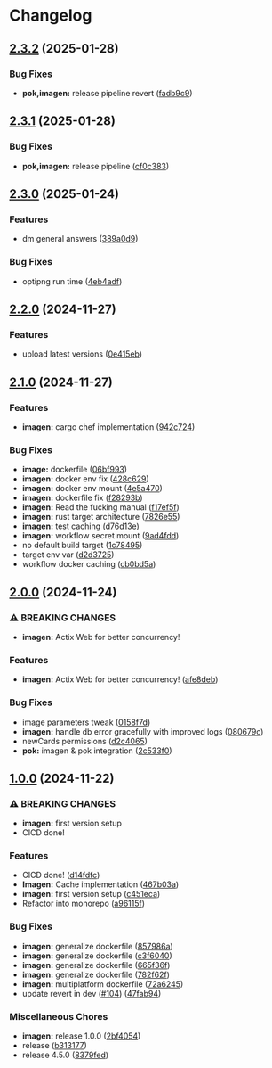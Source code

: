 # Changelog

## [2.3.2](https://github.com/doper1/POK/compare/imagen@v2.3.1...imagen@v2.3.2) (2025-01-28)


### Bug Fixes

* **pok,imagen:** release pipeline revert ([fadb9c9](https://github.com/doper1/POK/commit/fadb9c92a7fc6ee5563db477eeb31cbc16baecc1))

## [2.3.1](https://github.com/doper1/POK/compare/imagen@v2.3.0...imagen@v2.3.1) (2025-01-28)


### Bug Fixes

* **pok,imagen:** release pipeline ([cf0c383](https://github.com/doper1/POK/commit/cf0c3833c2d072997adb3373c38120c5764eb943))

## [2.3.0](https://github.com/doper1/POK/compare/imagen@v2.2.0...imagen@v2.3.0) (2025-01-24)


### Features

* dm general answers ([389a0d9](https://github.com/doper1/POK/commit/389a0d95ac0f6b7dc977b0cb4958a849e3662ace))


### Bug Fixes

* optipng run time ([4eb4adf](https://github.com/doper1/POK/commit/4eb4adfb77c46d9ef1294fbe0b46756b646f36b8))

## [2.2.0](https://github.com/doper1/POK/compare/imagen@v2.1.0...imagen@v2.2.0) (2024-11-27)


### Features

* upload latest versions ([0e415eb](https://github.com/doper1/POK/commit/0e415ebc5a6b7624d13c7d8570f507e531801ac6))

## [2.1.0](https://github.com/doper1/POK/compare/imagen@v2.0.0...imagen@v2.1.0) (2024-11-27)


### Features

* **imagen:** cargo chef implementation ([942c724](https://github.com/doper1/POK/commit/942c724083e298e5de574fbcb90af6a0d9e72624))


### Bug Fixes

* **image:** dockerfile ([06bf993](https://github.com/doper1/POK/commit/06bf9931990c96f045502faf9a8bad4b098d1831))
* **imagen:** docker env fix ([428c629](https://github.com/doper1/POK/commit/428c629892cd42dde5ec252e13b1269787fa576b))
* **imagen:** docker env mount ([4e5a470](https://github.com/doper1/POK/commit/4e5a4706e457153b674dab989e0717b0e1737415))
* **imagen:** dockerfile fix ([f28293b](https://github.com/doper1/POK/commit/f28293b2c68744e5fdfd2bf419c64253d2f3b7c8))
* **imagen:** Read the fucking manual ([f17ef5f](https://github.com/doper1/POK/commit/f17ef5f20fe7ea81afd2604228d01948340a3530))
* **imagen:** rust target architecture ([7826e55](https://github.com/doper1/POK/commit/7826e55a5f9031af7c7f5e14b2e43d33d84ac4e0))
* **imagen:** test caching ([d76d13e](https://github.com/doper1/POK/commit/d76d13e8f703174a02ecf5345a0daa0968d17546))
* **imagen:** workflow secret mount ([9ad4fdd](https://github.com/doper1/POK/commit/9ad4fddb187942633d304004e8dc31ff1047c094))
* no default build target ([1c78495](https://github.com/doper1/POK/commit/1c78495b1164e540a0801a6dc9f39f676ef87217))
* target env var ([d2d3725](https://github.com/doper1/POK/commit/d2d3725ddfa520ef401ad79bf913b215b4636a97))
* workflow docker caching ([cb0bd5a](https://github.com/doper1/POK/commit/cb0bd5ac54a2b524de5cfa9c0869a03a628dd87b))

## [2.0.0](https://github.com/doper1/POK/compare/imagen@v1.0.0...imagen@v2.0.0) (2024-11-24)


### ⚠ BREAKING CHANGES

* **imagen:** Actix Web for better concurrency!

### Features

* **imagen:** Actix Web for better concurrency! ([afe8deb](https://github.com/doper1/POK/commit/afe8deb5c8a7189fbac5377e9219bf1a483fcef5))


### Bug Fixes

* image parameters tweak ([0158f7d](https://github.com/doper1/POK/commit/0158f7dacc4a1da4303dbb08c62e56f4085d967c))
* **imagen:** handle db error gracefully with improved logs ([080679c](https://github.com/doper1/POK/commit/080679c26a6ac4d286528cb3cd8a76185529aed3))
* newCards permissions ([d2c4065](https://github.com/doper1/POK/commit/d2c406519ac17bb1421a057422efced41663e108))
* **pok:** imagen & pok integration ([2c533f0](https://github.com/doper1/POK/commit/2c533f01ffc1dd8b7d80ab2088581f2917263cbe))

## [1.0.0](https://github.com/doper1/POK/compare/imagen-v1.0.0...imagen@v1.0.0) (2024-11-22)


### ⚠ BREAKING CHANGES

* **imagen:** first version setup
* CICD done!

### Features

* CICD done! ([d14fdfc](https://github.com/doper1/POK/commit/d14fdfc85bcb769e77032392773eda073b1a90be))
* **Imagen:** Cache implementation ([467b03a](https://github.com/doper1/POK/commit/467b03a4f86bf212ff9753c489f864f11ac27cfb))
* **imagen:** first version setup ([c451eca](https://github.com/doper1/POK/commit/c451ecacb116a25a824c4e92937abc58d9ca58b6))
* Refactor into monorepo ([a96115f](https://github.com/doper1/POK/commit/a96115ff24e264c9167908dc52b0540a42c9174f))


### Bug Fixes

* **imagen:** generalize dockerfile ([857986a](https://github.com/doper1/POK/commit/857986a976e13600d4d01cb3cca51ae248e6451b))
* **imagen:** generalize dockerfile ([c3f6040](https://github.com/doper1/POK/commit/c3f6040991278d9ba8ad3c1eb868d83e6388abfb))
* **imagen:** generalize dockerfile ([665f36f](https://github.com/doper1/POK/commit/665f36f5e98c1c93095acd771fdcc67382560ffb))
* **imagen:** generalize dockerfile ([782f62f](https://github.com/doper1/POK/commit/782f62f32d9c00a75d6ec0e17618512a0ce1bc93))
* **imagen:** multiplatform dockerfile ([72a6245](https://github.com/doper1/POK/commit/72a6245e8c556cd3fbdc78a82f121b02fddbb813))
* update revert in dev ([#104](https://github.com/doper1/POK/issues/104)) ([47fab94](https://github.com/doper1/POK/commit/47fab94fcd907edb5c3a9f4860e2d7f9bf09c6e9))


### Miscellaneous Chores

* **imagen:** release 1.0.0 ([2bf4054](https://github.com/doper1/POK/commit/2bf4054e4938a16b6aa3f042fdf9204556dae9e4))
* release ([b313177](https://github.com/doper1/POK/commit/b313177bdb8d77cf404ba7c84e19bcb5c9954a01))
* release 4.5.0 ([8379fed](https://github.com/doper1/POK/commit/8379fedbb5bf988d6177ccd60bf0f1edf22766ea))
